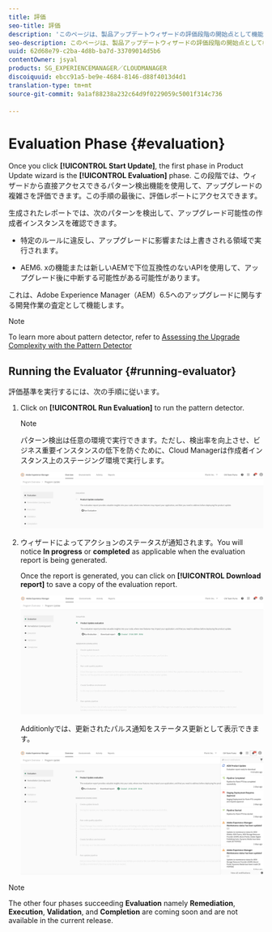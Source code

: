 ```yaml
---
title: 評価
seo-title: 評価
description: 'このページは、製品アップデートウィザードの評価段階の開始点として機能します。 '
seo-description: このページは、製品アップデートウィザードの評価段階の開始点として機能します。
uuid: 62d68e79-c2ba-4d8b-ba7d-33709014d5b6
contentOwner: jsyal
products: SG_EXPERIENCEMANAGER／CLOUDMANAGER
discoiquuid: ebcc91a5-be9e-4684-8146-d88f4013d4d1
translation-type: tm+mt
source-git-commit: 9a1af88238a232c64d9f0229059c5001f314c736

---
```



# Evaluation Phase {#evaluation}

Once you click **[!UICONTROL Start Update]**, the first phase in Product Update wizard is the **[!UICONTROL Evaluation]** phase. この段階では、ウィザードから直接アクセスできるパターン検出機能を使用して、アップグレードの複雑さを評価できます。この手順の最後に、評価レポートにアクセスできます。

生成されたレポートでは、次のパターンを検出して、アップグレード可能性の作成者インスタンスを確認できます。

* 特定のルールに違反し、アップグレードに影響または上書きされる領域で実行されます。

* AEM6. xの機能または新しいAEMで下位互換性のないAPIを使用して、アップグレード後に中断する可能性がある可能性があります。

これは、Adobe Experience Manager（AEM）6.5へのアップグレードに関与する開発作業の査定として機能します。

>[!NOTE]
>To learn more about pattern detector, refer to [Assessing the Upgrade Complexity with the Pattern Detector](https://helpx.adobe.com/experience-manager/6-4/sites/deploying/using/pattern-detector.html)

## Running the Evaluator {#running-evaluator}

評価基準を実行するには、次の手順に従います。

1. Click on **[!UICONTROL Run Evaluation]** to run the pattern detector.

   >[!NOTE]
   >パターン検出は任意の環境で実行できます。ただし、検出率を向上させ、ビジネス重要インスタンスの低下を防ぐために、Cloud Managerは作成者インスタンス上のステージング環境で実行します。

   ![](assets/Run-Evaluation.png)

1. ウィザードによってアクションのステータスが通知されます。You will notice **In progress** or **completed** as applicable when the evaluation report is being generated.

   Once the report is generated, you can click on **[!UICONTROL Download report]** to save a copy of the evaluation report.

   ![](assets/Evaluation-1.png)

   Additionlyでは、更新されたパルス通知をステータス更新として表示できます。

   ![](assets/Evaluation-pulse-notification.png)

>[!NOTE]
>The other four phases succeeding **Evaluation** namely **Remediation**, **Execution**, **Validation**, and **Completion** are coming soon and are not available in the current release.
